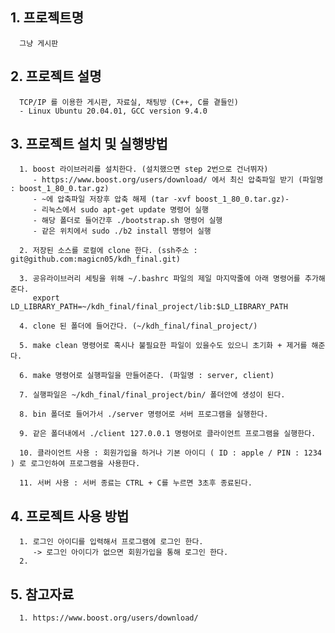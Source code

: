 ## 1. 프로젝트명
      그냥 게시판

## 2. 프로젝트 설명
      TCP/IP 를 이용한 게시판, 자료실, 채팅방 (C++, C를 곁들인)
      - Linux Ubuntu 20.04.01, GCC version 9.4.0

## 3. 프로젝트 설치 및 실행방법
      1. boost 라이브러리를 설치한다. (설치했으면 step 2번으로 건너뛰자)
         - https://www.boost.org/users/download/ 에서 최신 압축파일 받기 (파일명 : boost_1_80_0.tar.gz)
         - ~에 압축파일 저장후 압축 해제 (tar -xvf boost_1_80_0.tar.gz)- 
         - 리눅스에서 sudo apt-get update 명령어 실행
         - 해당 폴더로 들어간후 ./bootstrap.sh 명령어 실행
         - 같은 위치에서 sudo ./b2 install 명령어 실행
         
      2. 저장된 소스를 로컬에 clone 한다. (ssh주소 : git@github.com:magicn05/kdh_final.git)
      
      3. 공유라이브러리 세팅을 위해 ~/.bashrc 파일의 제일 마지막줄에 아래 명령어를 추가해준다.
         export LD_LIBRARY_PATH=~/kdh_final/final_project/lib:$LD_LIBRARY_PATH
         
      4. clone 된 폴더에 들어간다. (~/kdh_final/final_project/)
      
      5. make clean 명령어로 혹시나 불필요한 파일이 있을수도 있으니 초기화 + 제거를 해준다.
      
      6. make 명령어로 실행파일을 만들어준다. (파일명 : server, client)
      
      7. 실행파일은 ~/kdh_final/final_project/bin/ 폴더안에 생성이 된다.
      
      8. bin 폴더로 들어가서 ./server 명령어로 서버 프로그램을 실행한다.
      
      9. 같은 폴더내에서 ./client 127.0.0.1 명령어로 클라이언트 프로그램을 실행한다.
      
      10. 클라이언트 사용 : 회원가입을 하거나 기본 아이디 ( ID : apple / PIN : 1234 ) 로 로그인하여 프로그램을 사용한다.
      
      11. 서버 사용 : 서버 종료는 CTRL + C를 누르면 3초후 종료된다.

## 4. 프로젝트 사용 방법
      1. 로그인 아이디를 입력해서 프로그램에 로그인 한다.
         -> 로그인 아이디가 없으면 회원가입을 통해 로그인 한다.
      2. 

## 5. 참고자료
      1. https://www.boost.org/users/download/

